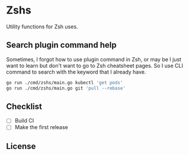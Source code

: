 # Zshs

Utility functions for Zsh uses.

## Search plugin command help
Sometimes, I forgot how to use plugin command in Zsh, or may be I just want to learn but don't want to go to Zsh cheatsheet pages. So I use CLI command to search with the keyword that I already have.

```bash
go run ./cmd/zshs/main.go kubectl 'get pods'
go run ./cmd/zshs/main.go git 'pull --rebase'
```

## Checklist

- [ ] Build CI
- [ ] Make the first release

## License